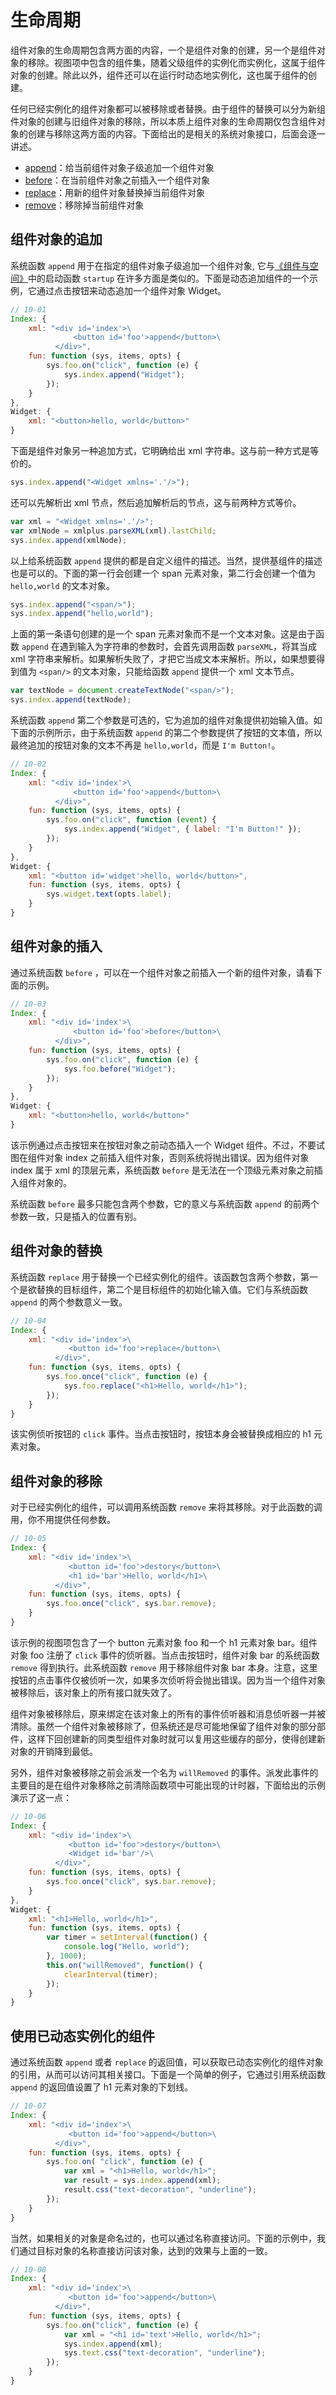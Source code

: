 # 生命周期

组件对象的生命周期包含两方面的内容，一个是组件对象的创建，另一个是组件对象的移除。视图项中包含的组件集，随着父级组件的实例化而实例化，这属于组件对象的创建。除此以外，组件还可以在运行时动态地实例化，这也属于组件的创建。

任何已经实例化的组件对象都可以被移除或者替换。由于组件的替换可以分为新组件对象的创建与旧组件对象的移除，所以本质上组件对象的生命周期仅包含组件对象的创建与移除这两方面的内容。下面给出的是相关的系统对象接口，后面会逐一讲述。

- [append](/api#生命周期_append)：给当前组件对象子级追加一个组件对象
- [before](/api#生命周期_before)：在当前组件对象之前插入一个组件对象
- [replace](/api#生命周期_replace)：用新的组件对象替换掉当前组件对象
- [remove](/api#生命周期_remove)：移除掉当前组件对象

## 组件对象的追加

系统函数 `append` 用于在指定的组件对象子级追加一个组件对象, 它与[《组件与空间》](/docs#组件与空间)中的启动函数 `startup` 在许多方面是类似的。下面是动态追加组件的一个示例，它通过点击按钮来动态追加一个组件对象 Widget。

```js
// 10-01
Index: {
    xml: "<div id='index'>\
              <button id='foo'>append</button>\
          </div>",
    fun: function (sys, items, opts) {
        sys.foo.on("click", function (e) {
            sys.index.append("Widget");
        });
    }
},
Widget: {
    xml: "<button>hello, world</button>"
}
```

下面是组件对象另一种追加方式，它明确给出 xml 字符串。这与前一种方式是等价的。

```js
sys.index.append("<Widget xmlns='.'/>");
```

还可以先解析出 xml 节点，然后追加解析后的节点，这与前两种方式等价。

```js
var xml = "<Widget xmlns='.'/>";
var xmlNode = xmlplus.parseXML(xml).lastChild;
sys.index.append(xmlNode);
```

以上给系统函数 `append` 提供的都是自定义组件的描述。当然，提供基组件的描述也是可以的。下面的第一行会创建一个 span 元素对象，第二行会创建一个值为 `hello,world` 的文本对象。

```js
sys.index.append("<span/>");
sys.index.append("hello,world");
```

上面的第一条语句创建的是一个 span 元素对象而不是一个文本对象。这是由于函数 `append` 在遇到输入为字符串的参数时，会首先调用函数 `parseXML`，将其当成 xml 字符串来解析。如果解析失败了，才把它当成文本来解析。所以，如果想要得到值为 `<span/>` 的文本对象，只能给函数 `append` 提供一个 xml 文本节点。

```js
var textNode = document.createTextNode("<span/>");
sys.index.append(textNode);
```
系统函数 `append` 第二个参数是可选的，它为追加的组件对象提供初始输入值。如下面的示例所示，由于系统函数 `append` 的第二个参数提供了按钮的文本值，所以最终追加的按钮对象的文本不再是 `hello,world`，而是 `I'm Button!`。

```js
// 10-02
Index: {
    xml: "<div id='index'>\
              <button id='foo'>append</button>\
          </div>",
    fun: function (sys, items, opts) {
        sys.foo.on("click", function (event) {
            sys.index.append("Widget", { label: "I'm Button!" });
        });
    }
},
Widget: {
    xml: "<button id='widget'>hello, world</button>",
    fun: function (sys, items, opts) {
        sys.widget.text(opts.label);
    }
}
```

## 组件对象的插入

通过系统函数 `before` ，可以在一个组件对象之前插入一个新的组件对象，请看下面的示例。

```js
// 10-03
Index: {
    xml: "<div id='index'>\
              <button id='foo'>before</button>\
          </div>",
    fun: function (sys, items, opts) {
        sys.foo.on("click", function (e) {
            sys.foo.before("Widget");
        });
    }
},
Widget: {
    xml: "<button>hello, world</button>"
}
```

该示例通过点击按钮来在按钮对象之前动态插入一个 Widget 组件。不过，不要试图在组件对象 index 之前插入组件对象，否则系统将抛出错误。因为组件对象 index 属于 xml 的顶层元素，系统函数 `before` 是无法在一个顶级元素对象之前插入组件对象的。

系统函数 `before` 最多只能包含两个参数，它的意义与系统函数 `append` 的前两个参数一致，只是插入的位置有别。

## 组件对象的替换

系统函数 `replace` 用于替换一个已经实例化的组件。该函数包含两个参数，第一个是欲替换的目标组件，第二个是目标组件的初始化输入值。它们与系统函数 `append` 的两个参数意义一致。

```js
// 10-04
Index: {
    xml: "<div id='index'>\
             <button id='foo'>replace</button>\
          </div>",
    fun: function (sys, items, opts) {
        sys.foo.once("click", function (e) {
            sys.foo.replace("<h1>Hello, world</h1>");
        });
    }
}
```

该实例侦听按钮的 `click` 事件。当点击按钮时，按钮本身会被替换成相应的 h1 元素对象。


## 组件对象的移除

对于已经实例化的组件，可以调用系统函数 `remove` 来将其移除。对于此函数的调用，你不用提供任何参数。

```js
// 10-05
Index: {
    xml: "<div id='index'>\
             <button id='foo'>destory</button>\
             <h1 id='bar'>Hello, world</h1>\
          </div>",
    fun: function (sys, items, opts) {
        sys.foo.once("click", sys.bar.remove);
    }
}
```

该示例的视图项包含了一个 button 元素对象 foo 和一个 h1 元素对象 bar。组件对象 foo 注册了 `click` 事件的侦听器。当点击按钮时，组件对象 bar 的系统函数 `remove` 得到执行。此系统函数 `remove` 用于移除组件对象 bar 本身。注意，这里按钮的点击事件仅被侦听一次，如果多次侦听将会抛出错误。因为当一个组件对象被移除后，该对象上的所有接口就失效了。

组件对象被移除后，原来绑定在该对象上的所有的事件侦听器和消息侦听器一并被清除。虽然一个组件对象被移除了，但系统还是尽可能地保留了组件对象的部分部件，这样下回创建新的同类型组件对象时就可以复用这些缓存的部分，使得创建新对象的开销降到最低。

另外，组件对象被移除之前会派发一个名为 `willRemoved` 的事件。派发此事件的主要目的是在组件对象移除之前清除函数项中可能出现的计时器，下面给出的示例演示了这一点：

```js
// 10-06
Index: {
    xml: "<div id='index'>\
             <button id='foo'>destory</button>\
             <Widget id='bar'/>\
          </div>",
    fun: function (sys, items, opts) {
        sys.foo.once("click", sys.bar.remove);
    }
},
Widget: {
    xml: "<h1>Hello, world</h1>",
    fun: function (sys, items, opts) {
        var timer = setInterval(function() {
            console.log("Hello, world");
        }, 1000);
        this.on("willRemoved", function() {
            clearInterval(timer);
        });
    }
}
```

## 使用已动态实例化的组件

通过系统函数 `append` 或者 `replace` 的返回值，可以获取已动态实例化的组件对象的引用，从而可以访问其相关接口。下面是一个简单的例子，它通过引用系统函数 `append` 的返回值设置了 h1 元素对象的下划线。

```js
// 10-07
Index: {
    xml: "<div id='index'>\
             <button id='foo'>append</button>\
          </div>",
    fun: function (sys, items, opts) {
        sys.foo.on( "click", function (e) {
            var xml = "<h1>Hello, world</h1>";
            var result = sys.index.append(xml);
            result.css("text-decoration", "underline");
        });
    }
}
```

当然，如果相关的对象是命名过的，也可以通过名称直接访问。下面的示例中，我们通过目标对象的名称直接访问该对象，达到的效果与上面的一致。

```js
// 10-08
Index: {
    xml: "<div id='index'>\
             <button id='foo'>append</button>\
          </div>",
    fun: function (sys, items, opts) {
        sys.foo.on("click", function (e) {
            var xml = "<h1 id='text'>Hello, world</h1>";
            sys.index.append(xml);
            sys.text.css("text-decoration", "underline");
        });
    }
}
```
